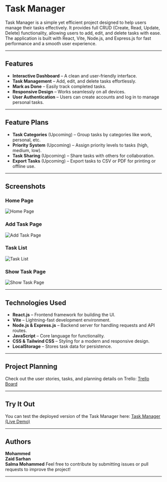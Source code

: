 # Task Manager

Task Manager is a simple yet efficient project designed to help users manage their tasks effectively. It provides full CRUD (Create, Read, Update, Delete) functionality, allowing users to add, edit, and delete tasks with ease. The application is built with React, Vite, Node.js, and Express.js for fast performance and a smooth user experience.

---

## Features
- **Interactive Dashboard** – A clean and user-friendly interface.
- **Task Management** – Add, edit, and delete tasks effortlessly.
- **Mark as Done** – Easily track completed tasks.
- **Responsive Design** – Works seamlessly on all devices.
- **User Authentication** – Users can create accounts and log in to manage personal tasks.


---

## Feature Plans
- **Task Categories** (Upcoming) – Group tasks by categories like work, personal, etc.
- **Priority System** (Upcoming) – Assign priority levels to tasks (high, medium, low).
- **Task Sharing** (Upcoming) – Share tasks with others for collaboration.
- **Export Tasks** (Upcoming) – Export tasks to CSV or PDF for printing or offline use.

---

## Screenshots

### Home Page
![Home Page](https://github.com/user-attachments/assets/d4ccdc6e-e90b-47a4-87d1-f204dd3dcbaa)

### Add Task Page
![Add Task Page](https://github.com/user-attachments/assets/f8827cb4-28f2-4e91-a336-375e7728310f)

### Task List
![Task List](https://github.com/user-attachments/assets/27e0be6c-2609-4a9e-947c-ce36a077de8e)

### Show Task Page
![Show Task Page](https://github.com/user-attachments/assets/7ba5b421-9ed3-42be-8de7-f30729701df2)

---

## Technologies Used

- **React.js** – Frontend framework for building the UI.
- **Vite** – Lightning-fast development environment.
- **Node.js & Express.js** – Backend server for handling requests and API routes.
- **JavaScript** – Core language for functionality.
- **CSS & Tailwind CSS** – Styling for a modern and responsive design.
- **LocalStorage** – Stores task data for persistence.

---

## Project Planning
Check out the user stories, tasks, and planning details on Trello:
[Trello Board](https://trello.com/b/y6Cx5oZQ/project-3-crud-task-management-tool)

---

## Try It Out
You can test the deployed version of the Task Manager here:
[Task Manager (Live Demo)]([https://task-manager-example.vercel.app/](https://react-jwt-task-manager.vercel.app/))

---

## Authors
**Mohammed**  
**Zaid Sarhan**  
**Salma Mohammed**
Feel free to contribute by submitting issues or pull requests to improve the project!

---
